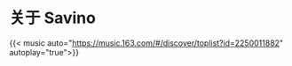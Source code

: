 # 关于 Savino



{{< music auto="https://music.163.com/#/discover/toplist?id=2250011882"  autoplay="true">}}
